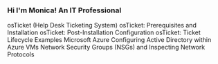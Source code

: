 ### Hi I'm Monica! An IT Professional

osTicket (Help Desk Ticketing System)
osTicket: Prerequisites and Installation
osTicket: Post-Installation Configuration
osTicket: Ticket Lifecycle Examples
Microsoft Azure
Configuring Active Directory within Azure VMs
Network Security Groups (NSGs) and Inspecting Network Protocols
